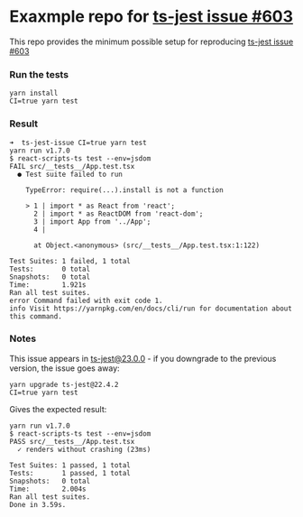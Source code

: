 # Exaxmple repo for [ts-jest issue #603](https://github.com/kulshekhar/ts-jest/issues/603)

This repo provides the minimum possible setup for reproducing [ts-jest issue #603](https://github.com/kulshekhar/ts-jest/issues/603)

### Run the tests 

```
yarn install
CI=true yarn test
```

### Result
```
➜  ts-jest-issue CI=true yarn test
yarn run v1.7.0
$ react-scripts-ts test --env=jsdom
FAIL src/__tests__/App.test.tsx
  ● Test suite failed to run

    TypeError: require(...).install is not a function

    > 1 | import * as React from 'react';
      2 | import * as ReactDOM from 'react-dom';
      3 | import App from '../App';
      4 |

      at Object.<anonymous> (src/__tests__/App.test.tsx:1:122)

Test Suites: 1 failed, 1 total
Tests:       0 total
Snapshots:   0 total
Time:        1.921s
Ran all test suites.
error Command failed with exit code 1.
info Visit https://yarnpkg.com/en/docs/cli/run for documentation about this command.

```

### Notes
This issue appears in ts-jest@23.0.0 - if you downgrade to the previous version, the issue goes away:

```
yarn upgrade ts-jest@22.4.2
CI=true yarn test 
```

Gives the expected result:

```
yarn run v1.7.0
$ react-scripts-ts test --env=jsdom
PASS src/__tests__/App.test.tsx
  ✓ renders without crashing (23ms)

Test Suites: 1 passed, 1 total
Tests:       1 passed, 1 total
Snapshots:   0 total
Time:        2.004s
Ran all test suites.
Done in 3.59s.
```


